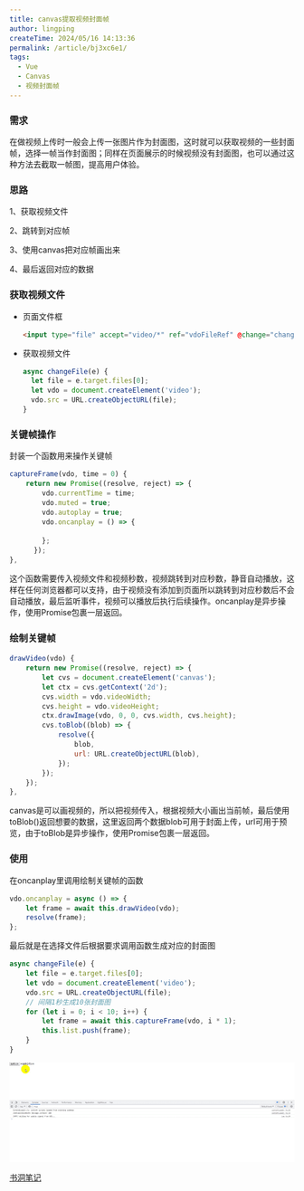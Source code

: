 ```yaml
---
title: canvas提取视频封面帧
author: lingping
createTime: 2024/05/16 14:13:36
permalink: /article/bj3xc6e1/
tags:
  - Vue
  - Canvas
  - 视频封面帧
---
```

### 需求

在做视频上传时一般会上传一张图片作为封面图，这时就可以获取视频的一些封面帧，选择一帧当作封面图；同样在页面展示的时候视频没有封面图，也可以通过这种方法去截取一帧图，提高用户体验。

### 思路

1、获取视频文件

2、跳转到对应帧

3、使用canvas把对应帧画出来

4、最后返回对应的数据

### 获取视频文件

- 页面文件框

  ```html
  <input type="file" accept="video/*" ref="vdoFileRef" @change="changeFile" />
  ```

- 获取视频文件

  ```js
  async changeFile(e) {
  	let file = e.target.files[0];
  	let vdo = document.createElement('video');
  	vdo.src = URL.createObjectURL(file);
  }
  ```

### 关键帧操作

封装一个函数用来操作关键帧

```js
captureFrame(vdo, time = 0) {
	return new Promise((resolve, reject) => {
        vdo.currentTime = time;
        vdo.muted = true;
        vdo.autoplay = true;
        vdo.oncanplay = () => {
          
        };
      });
},
```

这个函数需要传入视频文件和视频秒数，视频跳转到对应秒数，静音自动播放，这样在任何浏览器都可以支持，由于视频没有添加到页面所以跳转到对应秒数后不会自动播放，最后监听事件，视频可以播放后执行后续操作。oncanplay是异步操作，使用Promise包裹一层返回。

### 绘制关键帧

```js
drawVideo(vdo) {
	return new Promise((resolve, reject) => {
		let cvs = document.createElement('canvas');
		let ctx = cvs.getContext('2d');
		cvs.width = vdo.videoWidth;
		cvs.height = vdo.videoHeight;
		ctx.drawImage(vdo, 0, 0, cvs.width, cvs.height);
		cvs.toBlob((blob) => {
			resolve({
				blob,
				url: URL.createObjectURL(blob),
			});
		});
	});
},
```

canvas是可以画视频的，所以把视频传入，根据视频大小画出当前帧，最后使用toBlob()返回想要的数据，这里返回两个数据blob可用于封面上传，url可用于预览，由于toBlob是异步操作，使用Promise包裹一层返回。

### 使用

在oncanplay里调用绘制关键帧的函数

```js
vdo.oncanplay = async () => {
	let frame = await this.drawVideo(vdo);
	resolve(frame);
};
```

最后就是在选择文件后根据要求调用函数生成对应的封面图

```js
async changeFile(e) {
	let file = e.target.files[0];
	let vdo = document.createElement('video');
	vdo.src = URL.createObjectURL(file);
    // 间隔1秒生成10张封面图
	for (let i = 0; i < 10; i++) {
		let frame = await this.captureFrame(vdo, i * 1);
		this.list.push(frame);
	}
}
```

![在这里插入图片描述](./images/9867c58bed0045ef9e34da42309038a4.gif)

[书洞笔记](https://mp.weixin.qq.com/s/PvxGQ8TvzZIp_5WzY7699A)
